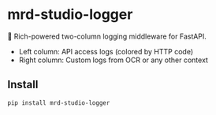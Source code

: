 # mrd-studio-logger

🌈 Rich-powered two-column logging middleware for FastAPI.
- Left column: API access logs (colored by HTTP code)
- Right column: Custom logs from OCR or any other context

## Install

```bash
pip install mrd-studio-logger
